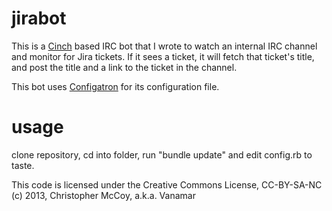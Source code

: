 jirabot
=======
This is a [Cinch](https://github.com/cinchrb/cinch) based IRC bot that I wrote
to watch an internal IRC channel and monitor for Jira tickets.  If it sees a
ticket, it will fetch that ticket's title, and post the title and a link to
the ticket in the channel.

This bot uses [Configatron](https://github.com/markbates/configatron/tree/v3) for
its configuration file.

usage
=====
clone repository, cd into folder, run "bundle update" and edit config.rb to taste.

This code is licensed under the Creative Commons License, CC-BY-SA-NC
(c) 2013, Christopher McCoy, a.k.a. Vanamar